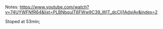 
Notes:
https://www.youtube.com/watch?v=74UYWFNfR64&list=PLBNbqulT6FWw9C39_WIT_dcCIj1AdxiAy&index=2

Stoped at 53min; 
